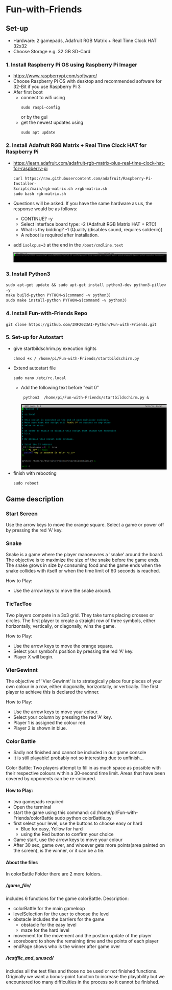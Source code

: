 # Fun-with-Friends

## Set-up
+ Hardware: 2 gamepads, Adafruit RGB Matrix + Real Time Clock HAT 32x32
+ Choose Storage e.g. 32 GB SD-Card
### 1. Install Raspberry Pi OS using Raspberry Pi Imager
  + https://www.raspberrypi.com/software/
  + Choose Raspberry Pi OS with desktop and recommended software for 32-Bit if you use Raspberry Pi 3
+ Afer first boot
  + connect to wifi using 
    ```
    sudo raspi-config
    ``` 
    or by the gui
  + get the newest updates using 
    ```
    sudo apt update
    ```
### 2. Install Adafruit RGB Matrix + Real Time Clock HAT for Raspberry Pi
  + https://learn.adafruit.com/adafruit-rgb-matrix-plus-real-time-clock-hat-for-raspberry-pi
    ```
    curl https://raw.githubusercontent.com/adafruit/Raspberry-Pi-Installer-
    Scripts/main/rgb-matrix.sh >rgb-matrix.sh
    sudo bash rgb-matrix.sh
    ```
  + Questions will be asked. If you have the same hardware as us, the response would be as follows:
    + CONTINUE? -y
    + Select interface board type: -2 (Adafruit RGB Matrix HAT + RTC)
    + What is thy bidding? -1 (Quality (disables sound, requires solderin))
    + A reboot is required after installation.

  + add `isolcpus=3` at the end in the `/boot/cmdline.text`

    ![rc.local](/screenshots/cmdline.png)

### 3. Install Python3
  ```
  sudo apt-get update && sudo apt-get install python3-dev python3-pillow -y
  make build-python PYTHON=$(command -v python3)
  sudo make install-python PYTHON=$(command -v python3)
  ```
### 4. Install Fun-with-Friends Repo
  ```
  git clone https://github.com/INF2023AI-Python/Fun-with-Friends.git
  ```
### 5. Set-up for Autostart
  + give startbildschrim.py execution rights
      ```
    chmod +x / /home/pi/Fun-with-Friends/startbildschirm.py
      ```
  + Extend autostart file
      ```
      sudo nano /etc/rc.local
      ```
    + Add the following text before "exit 0"
      ```
       python3  /home/pi/Fun-with-Friends/startbildschirm.py &
      ```
      ![rc.local](/screenshots/extendAutostartFile.png)
  + finish with rebooting
    ```
    sudo reboot
    ```

## Game description
### Start Screen
Use the arrow keys to move the orange square.
Select a game or power off by pressing the red 'A' key.

### Snake
Snake is a game where the player manoeuvres a 'snake' around the board. The objective is to maximize the size of the snake before the game ends.  The snake grows in size by consuming food and the game ends when the  snake collides with itself or when the time limit of 60 seconds is reached.  

How to Play:
+ Use the arrow keys to move the snake around.

### TicTacToe
Two players compete in a 3x3 grid. They take turns placing crosses or circles. The first player to create a straight row of three symbols, either horizontally, vertically, or diagonally, wins the game.

How to Play:
+ Use the arrow keys to move the orange square.
+ Select your symbol's position by pressing the red 'A' key.
+ Player X will begin.

### VierGewinnt
The objective of 'Vier Gewinnt' is to strategically place four pieces of your own colour in a row, either diagonally, horizontally, or vertically. The first player to achieve this is declared the winner.

How to Play:
+ Use the arrow keys to move your colour. 
+ Select your column by pressing the red 'A' key.
+ Player 1 is assigned the colour red.
+ Player 2 is shown in blue.

### Color Battle
* Sadly not finished and cannot be included in our game console
* It is still playable! probably not so interesting due to unfinish...

Color Battle: Two players attempt to fill in as much space as possible with their respective colours within a 30-second time limit. Areas that have been covered by opponents can be re-coloured.

#### How to Play:
+ two gamepads required
+ Open the terminal
+ start the game using this command:
    cd /home/pi/Fun-with-Friends/colorBattle
    sudo python colorBattle.py
+ first select your level, use the buttons to choose easy or hard
    + Blue for easy, Yellow for hard
    + using the Red button to confirm your choice
+ Game start, use the arrow keys to move your colour
+ After 30 sec, game over, and whoever gets more points(area painted on the screen), is the winner, or it can be a tie.

#### About the files
In colorBattle Folder there are 2 more folders.

##### /game_file/ 
includes 6 functions for the game colorBattle.
Description:
+ colorBattle for the main gameloop
+ levelSelection for the user to choose the level
+ obstacle includes the barriers for the game
    + obstacle for the easy level
    + maze for the hard level
+ movement for the movement and the postion update of the player
+ scoreboard to show the remaining time and the points of each player
+ endPage shows who is the winner after game over

##### /testfile_and_unused/
includes all the test files and those no be used or not finished functions. Originally we want a bonus-point function to increase the playability but we encountered too many difficulties in the process so it cannot be finished.
